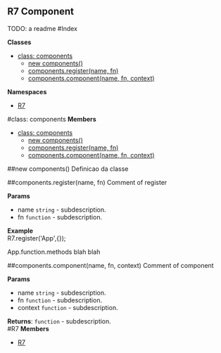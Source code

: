 ## R7 Component

TODO: a readme
#Index

**Classes**

* [class: components](#components)
  * [new components()](#new_components)
  * [components.register(name, fn)](#components#register)
  * [components.component(name, fn, context)](#components#component)

**Namespaces**

* [R7](#R7)
 
<a name="components"></a>
#class: components
**Members**

* [class: components](#components)
  * [new components()](#new_components)
  * [components.register(name, fn)](#components#register)
  * [components.component(name, fn, context)](#components#component)

<a name="new_components"></a>
##new components()
Definicao da classe

<a name="components#register"></a>
##components.register(name, fn)
Comment of register

**Params**

- name `string` - subdescription.  
- fn `function` - subdescription.  

**Example**  
R7.register('App',{});

App.function.methods blah blah

<a name="components#component"></a>
##components.component(name, fn, context)
Comment of component

**Params**

- name `string` - subdescription.  
- fn `function` - subdescription.  
- context `function` - subdescription.  

**Returns**: `function` - subdescription.  
<a name="R7"></a>
#R7
**Members**

* [R7](#R7)


